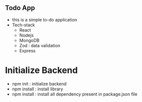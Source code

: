 ## Todo App

- this is a simple to-do application
- Tech-stack
    - React
    - Nodejs
    - MongoDB
    - Zod : data validation
    - Express

# Initialize Backend
- npm init : initialize backend
- npm install <package> : install library
- npm install : install all dependency present in package.json file